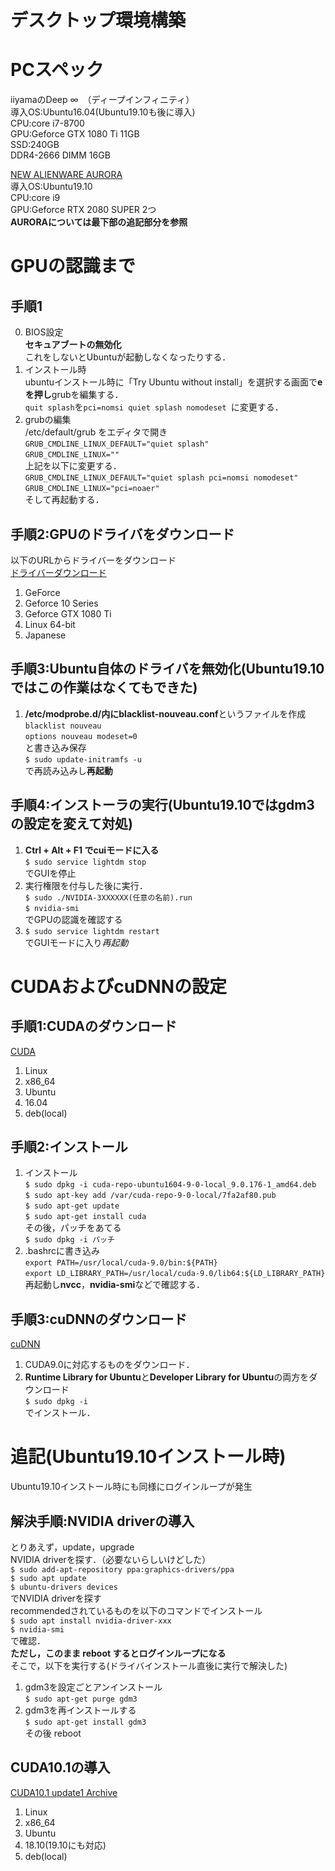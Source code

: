 デスクトップ環境構築
====
# PCスペック
iiyamaのDeep ∞　（ディープインフィニティ）  
導入OS:Ubuntu16.04(Ubuntu19.10も後に導入)  
CPU:core i7-8700  
GPU:Geforce GTX 1080 Ti 11GB  
SSD:240GB  
DDR4-2666 DIMM 16GB  
  
[NEW ALIENWARE AURORA](https://www.dell.com/ja-jp/shop/%E3%83%87%E3%83%AB%E3%81%AE%E3%83%87%E3%82%B9%E3%82%AF%E3%83%88%E3%83%83%E3%83%97%E3%82%B3%E3%83%B3%E3%83%94%E3%83%A5%E3%83%BC%E3%82%BF/new-alienware-aurora-%E3%83%97%E3%83%AC%E3%83%9F%E3%82%A2%E3%83%A0-rtx%E6%90%AD%E8%BC%89/spd/alienware-aurora-r9-desktop/caaawar912jp)  
導入OS:Ubuntu19.10  
CPU:core i9  
GPU:Geforce RTX 2080 SUPER 2つ  
**AURORAについては最下部の追記部分を参照**
# GPUの認識まで
## 手順1
0. BIOS設定  
**セキュアブートの無効化**  
これをしないとUbuntuが起動しなくなったりする．  
1. インストール時  
ubuntuインストール時に「Try Ubuntu without install」を選択する画面で**eを押し**grubを編集する．  
`quit splash`を`pci=nomsi quiet splash nomodeset `に変更する．  
2. grubの編集  
/etc/default/grub をエディタで開き  
    `GRUB_CMDLINE_LINUX_DEFAULT="quiet splash"`  
    `GRUB_CMDLINE_LINUX=""`  
上記を以下に変更する．  
    `GRUB_CMDLINE_LINUX_DEFAULT="quiet splash pci=nomsi nomodeset"`  
    `GRUB_CMDLINE_LINUX="pci=noaer"`  
そして再起動する．  
## 手順2:GPUのドライバをダウンロード
以下のURLからドライバーをダウンロード  
[ドライバーダウンロード](//www.nvidia.com/Download/index.aspx)  
1. GeForce  
2. Geforce 10 Series  
3. Geforce GTX 1080 Ti  
4. Linux 64-bit  
5. Japanese  
## 手順3:Ubuntu自体のドライバを無効化(Ubuntu19.10ではこの作業はなくてもできた)
1. **/etc/modprobe.d/**内に**blacklist-nouveau.conf**というファイルを作成  
    `blacklist nouveau`  
    `options nouveau modeset=0`  
と書き込み保存  
`$ sudo update-initramfs -u`  
で再読み込みし**再起動**
## 手順4:インストーラの実行(Ubuntu19.10ではgdm3の設定を変えて対処)
1. **Ctrl + Alt + F1 でcuiモードに入る**  
`$ sudo service lightdm stop`  
でGUIを停止  
2. 実行権限を付与した後に実行．  
`$ sudo ./NVIDIA-3XXXXXX(任意の名前).run`  
`$ nvidia-smi`  
でGPUの認識を確認する  
3. `$ sudo service lightdm restart`  
でGUIモードに入り*再起動*  

# CUDAおよびcuDNNの設定
## 手順1:CUDAのダウンロード
[CUDA](https://developer.nvidia.com/cuda-90-download-archive?target_os=Linux&target_arch=x86_64&target_distro=Ubuntu&target_version=1604&target_type=runfilelocal)  
1. Linux  
2. x86_64  
3. Ubuntu  
4. 16.04  
5. deb(local)  
## 手順2:インストール
1. インストール  
`$ sudo dpkg -i cuda-repo-ubuntu1604-9-0-local_9.0.176-1_amd64.deb`  
`$ sudo apt-key add /var/cuda-repo-9-0-local/7fa2af80.pub`  
`$ sudo apt-get update`  
`$ sudo apt-get install cuda`  
その後，パッチをあてる  
`$ sudo dpkg -i パッチ`  
2. .bashrcに書き込み  
    `export PATH=/usr/local/cuda-9.0/bin:${PATH}`  
    `export LD_LIBRARY_PATH=/usr/local/cuda-9.0/lib64:${LD_LIBRARY_PATH}`  
再起動し**nvcc**，**nvidia-smi**などで確認する．  
## 手順3:cuDNNのダウンロード
[cuDNN](https://developer.nvidia.com/rdp/cudnn-download)  
1. CUDA9.0に対応するものをダウンロード．  
2. **Runtime Library for Ubuntu**と**Developer Library for Ubuntu**の両方をダウンロード  
`$ sudo dpkg -i `  
でインストール．  

# 追記(Ubuntu19.10インストール時)
Ubuntu19.10インストール時にも同様にログインループが発生  
## 解決手順:NVIDIA driverの導入
とりあえず，update，upgrade  
NVIDIA driverを探す．（必要ないらしいけどした）  
`$ sudo add-apt-repository ppa:graphics-drivers/ppa`  
`$ sudo apt update`  
`$ ubuntu-drivers devices`  
でNVIDIA driverを探す  
recommendedされているものを以下のコマンドでインストール  
`$ sudo apt install nvidia-driver-xxx`  
`$ nvidia-smi`  
で確認．  
**ただし，このまま reboot するとログインループになる**  
  そこで，以下を実行する(ドライバインストール直後に実行で解決した)  
1. gdm3を設定ごとアンインストール  
`$ sudo apt-get purge gdm3`  
2. gdm3を再インストールする  
`$ sudo apt-get install gdm3`  
その後 reboot  

## CUDA10.1の導入
[CUDA10.1 update1 Archive](https://developer.nvidia.com/cuda-10.1-download-archive-update1?target_os=Linux&target_arch=x86_64&target_distro=Ubuntu&target_version=1810&target_type=deblocal)  
1. Linux  
2. x86_64  
3. Ubuntu  
4. 18.10(19.10にも対応)  
5. deb(local)
